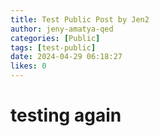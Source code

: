 ```yaml
---
title: Test Public Post by Jen2
author: jeny-amatya-qed
categories: [Public]
tags: [test-public]
date: 2024-04-29 06:18:27 
likes: 0
---
```


# testing again